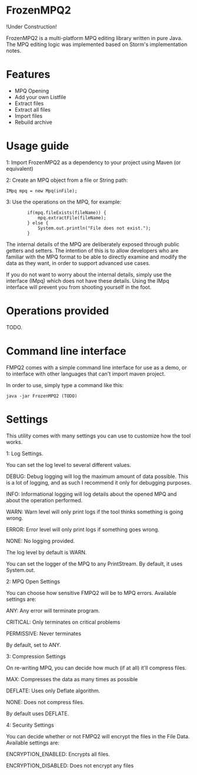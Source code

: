 # FrozenMPQ2

!Under Construction!

FrozenMPQ2 is a multi-platform MPQ editing library written in pure Java. The MPQ editing logic was implemented based on Storm's implementation notes.

# Features

- MPQ Opening
- Add your own Listfile
- Extract files
- Extract all files
- Import files
- Rebuild archive

# Usage guide

1: Import FrozenMPQ2 as a dependency to your project using Maven (or equivalent)

2: Create an MPQ object from a file or String path:
```$xslt
IMpq mpq = new Mpq(inFile);
```

3: Use the operations on the MPQ, for example:
```$xslt
        if(mpq.fileExists(fileName)) {
            mpq.extractFile(fileName);
        } else {
            System.out.println("File does not exist.");
        }
```

The internal details of the MPQ are deliberately exposed through public getters and setters. The intention of this is to allow developers who are familiar with the MPQ format to be able to directly examine and modify the data as they want, in order to support advanced use cases.

If you do not want to worry about the internal details, simply use the interface (IMpq) which does not have these details. Using the IMpq interface will prevent you from shooting yourself in the foot.

# Operations provided

TODO.

# Command line interface

FMPQ2 comes with a simple command line interface for use as a demo, or to interface with other languages that can't import maven project.

In order to use, simply type a command like this:
```$xslt
java -jar FrozenMPQ2 (TODO)
```

# Settings

This utility comes with many settings you can use to customize how the tool works.

1: Log Settings.

You can set the log level to several different values.

DEBUG:  Debug logging will log the maximum amount of data possible. This is a lot of logging, and as such I recommend it only for debugging purposes.

INFO:   Informational logging will log details about the opened MPQ and about the operation performed.

WARN:   Warn level will only print logs if the tool thinks something is going wrong.

ERROR:  Error level will only print logs if something goes wrong.

NONE:   No logging provided.


The log level by default is WARN.

You can set the logger of the MPQ to any PrintStream. By default, it uses System.out.

2: MPQ Open Settings

You can choose how sensitive FMPQ2 will be to MPQ errors. Available settings are:

ANY:        Any error will terminate program.

CRITICAL:   Only terminates on critical problems

PERMISSIVE: Never terminates

By default, set to ANY.

3: Compression Settings

On re-writing MPQ, you can decide how much (if at all) it'll compress files.

MAX:        Compresses the data as many times as possible

DEFLATE:    Uses only Deflate algorithm.

NONE:       Does not compress files.

By default uses DEFLATE.

4: Security Settings

You can decide whether or not FMPQ2 will encrypt the files in the File Data. Available settings are:

ENCRYPTION_ENABLED:    Encrypts all files.

ENCRYPTION_DISABLED:   Does not encrypt any files

